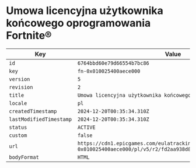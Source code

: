 # Umowa licencyjna użytkownika końcowego oprogramowania Fortnite®

| Key | Value |
| --- | ----- |
| `id` | `6764bbd60e79d66554b7bc86` |
| `key` | `fn-0x010025400aece000` |
| `version` | `5` |
| `revision` | `2` |
| `title` | `Umowa licencyjna użytkownika końcowego oprogramowania Fortnite®` |
| `locale` | `pl` |
| `createdTimestamp` | `2024-12-20T00:35:34.310Z` |
| `lastModifiedTimestamp` | `2024-12-20T00:35:34.310Z` |
| `status` | `ACTIVE` |
| `custom` | `false` |
| `url` | `https://cdn1.epicgames.com/eulatracking-download/fn-0x010025400aece000/pl/v5/r2/fd2aa938d8959946c919d40e67e88348.pdf` |
| `bodyFormat` | `HTML` |
